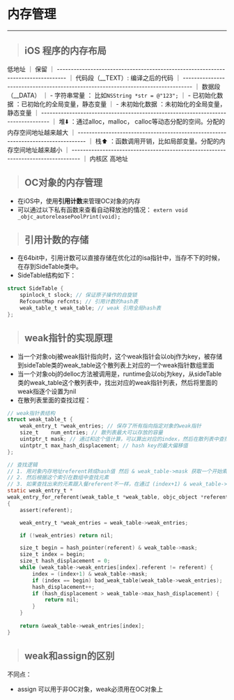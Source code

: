 # 内存管理

---

> ## iOS 程序的内存布局

低地址
｜ 保留
｜ ---------------------------------------------------------------------------------
｜ 代码段（\_\_TEXT）: 编译之后的代码
｜ ---------------------------------------------------------------------------------
｜ 数据段（\_\_DATA）
｜ - 字符串常量 ： 比如`NSString *str = @"123";`
｜ - 已初始化数据 ：已初始化的全局变量，静态变量
｜ - 未初始化数据 ：未初始化的全局变量，静态变量
｜ ---------------------------------------------------------------------------------
｜ 堆⬇️ ：通过alloc，malloc， calloc等动态分配的空间。分配的内存空间地址越来越大
｜ ---------------------------------------------------------------------------------
｜ 栈⬆️ ：函数调用开销，比如局部变量。分配的内存空间地址越来越小
｜ ---------------------------------------------------------------------------------
｜ 内核区
高地址

> ## OC对象的内存管理

- 在iOS中，使用**引用计数**来管理OC对象的内存
- 可以通过以下私有函数来查看自动释放池的情况：
`extern void _objc_autoreleasePoolPrint(void);`

> ## 引用计数的存储

- 在64bit中，引用计数可以直接存储在优化过的isa指针中，当存不下的时候，在存到SideTable类中。
- SideTable结构如下：
```objectivec
struct SideTable {
    spinlock_t slock; // 保证原子操作的自旋锁
    RefcountMap refcnts; // 引用计数的hash表
    weak_table_t weak_table; // weak 引用全局hash表
};
```

> ## weak指针的实现原理

- 当一个对象obj被weak指针指向时，这个weak指针会以obj作为key，被存储到sideTable类的weak_table这个散列表上对应的一个weak指针数组里面
- 当一个对象obj的delloc方法被调用是，runtime会以obj为key，从sideTable类的weak_table这个散列表中，找出对应的weak指针列表，然后将里面的weak指逐个设置为nil
- 在散列表里面的查找过程：
```objectivec
// weak指针表结构
struct weak_table_t {
    weak_entry_t *weak_entries; // 保存了所有指向指定对象的weak指针
    size_t    num_entries; // 散列表最大可以存放的容量
    uintptr_t mask; // 通过和这个值计算，可以算出对应的index，然后在散列表中查找元素
    uintptr_t max_hash_displacement; // hash key的最大偏移值
};

// 查找逻辑
// 1. 用对象内存地址referent转成hash值 然后 & weak_table->mask 获取一个开始索引
// 2. 然后根据这个索引在数组中查找元素
// 3. 如果查找出来的元素跟入餐referent不一样，在通过 (index+1) & weak_table->mask 重新计算index，重新查找，直到查到对应的对象
static weak_entry_t *
weak_entry_for_referent(weak_table_t *weak_table, objc_object *referent)
{
    assert(referent);

    weak_entry_t *weak_entries = weak_table->weak_entries;

    if (!weak_entries) return nil;

    size_t begin = hash_pointer(referent) & weak_table->mask;
    size_t index = begin;
    size_t hash_displacement = 0;
    while (weak_table->weak_entries[index].referent != referent) {
        index = (index+1) & weak_table->mask;
        if (index == begin) bad_weak_table(weak_table->weak_entries);
        hash_displacement++;
        if (hash_displacement > weak_table->max_hash_displacement) {
            return nil;
        }
    }
    
    return &weak_table->weak_entries[index];
}
```

> ## weak和assign的区别

不同点：

* assign 可以用于非OC对象，weak必须用在OC对象上



